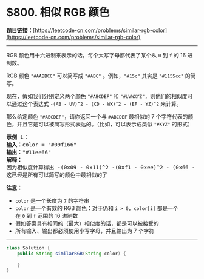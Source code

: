 # $800. 相似 RGB 颜色

**题目链接：**[https://leetcode-cn.com/problems/similar-rgb-color](https://leetcode-cn.com/problems/similar-rgb-color)

---

<div class="content__1Y2H">
 <div class="notranslate">
  <p>RGB 颜色用十六进制来表示的话，每个大写字母都代表了某个从 <code>0</code>&nbsp;到&nbsp;<code>f</code> 的 16 进制数。</p> 
  <p>RGB 颜色 <code>"#AABBCC"</code>&nbsp;可以简写成&nbsp;<code>"#ABC"</code> 。例如，<code>"#15c"</code>&nbsp;其实是&nbsp;<code>"#1155cc"</code> 的简写。</p> 
  <p>现在，假如我们分别定义两个颜色 <code>"#ABCDEF"</code>&nbsp;和&nbsp;<code>"#UVWXYZ"</code>，则他们的相似度可以通过这个表达式&nbsp;<code>-(AB - UV)^2 -&nbsp;(CD - WX)^2 -&nbsp;(EF - YZ)^2</code>&nbsp;来计算。</p> 
  <p>那么给定颜色 <code>"#ABCDEF"</code>，请你返回一个与 <code>#ABCDEF</code> 最相似的&nbsp;7 个字符代表的颜色，并且它是可以被简写形式表达的。（比如，可以表示成类似 <code>"#XYZ"</code> 的形式）</p> 
  <pre class="language-text"><strong>示例 1：</strong>
<strong>输入：</strong>color = "#09f166"
<strong>输出：</strong>"#11ee66"
<strong>解释：</strong> 
因为相似度计算得出 -(0x09 - 0x11)^2 -(0xf1 - 0xee)^2 - (0x66 - 0x66)^2 = -64 -9 -0 = -73
这已经是所有可以简写的颜色中最相似的了
</pre> 
  <p><strong>注意：</strong></p> 
  <ul> 
   <li><code>color</code> 是一个长度为&nbsp;<code>7</code>&nbsp;的字符串</li> 
   <li><code>color</code> 是一个有效的 RGB 颜色：对于仍和&nbsp;<code>i &gt; 0</code>，<code>color[i]</code>&nbsp;都是一个在&nbsp;<code>0</code>&nbsp;到&nbsp;<code>f</code>&nbsp;范围的 16 进制数</li> 
   <li>假如答案具有相同的（最大）相似度的话，都是可以被接受的</li> 
   <li>所有输入、输出都必须使用小写字母，并且输出为 7 个字符</li> 
  </ul> 
 </div>
</div>

---

```java
class Solution {
    public String similarRGB(String color) {
        
    }
}
```